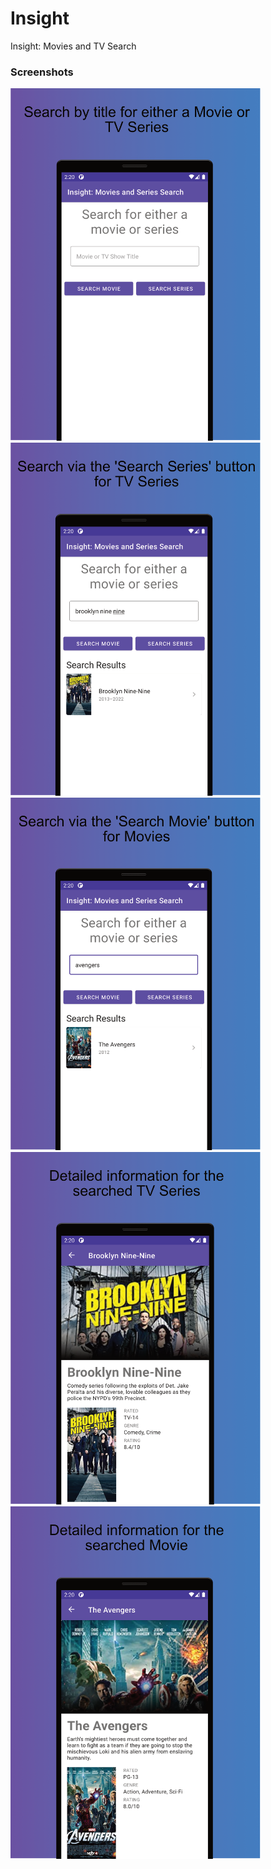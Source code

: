 # Insight
Insight: Movies and TV Search

### Screenshots
<img src="https://github.com/akitikkx/Insight/blob/main/screenshots/insight_screen_1.png" width="400"><img src="https://github.com/akitikkx/Insight/blob/main/screenshots/insight_screen_2.png" width="400"><img src="https://github.com/akitikkx/Insight/blob/main/screenshots/insight_screen_3.png" width="400"><img src="https://github.com/akitikkx/Insight/blob/main/screenshots/insight_screen_4.png" width="400"><img src="https://github.com/akitikkx/Insight/blob/main/screenshots/insight_screen_5.png" width="400">
